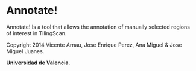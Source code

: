 Annotate!
========

Annotate! Is a tool that allows the annotation of manually selected regions of interest in TilingScan.

Copyright 2014 Vicente Arnau, Jose Enrique Perez, Ana Miguel & Jose Miguel Juanes.

**Universidad de Valencia**.
